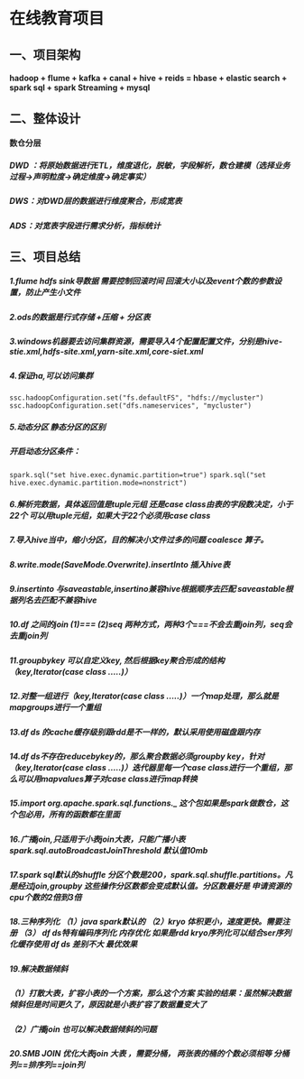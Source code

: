 # 在线教育项目

## 一、项目架构

#### hadoop + flume + kafka + canal + hive + reids = hbase + elastic search + spark sql + spark Streaming + mysql

## 二、整体设计

#### 数仓分层

##### DWD ：将原始数据进行ETL，维度退化，脱敏，字段解析，数仓建模（选择业务过程->声明粒度->确定维度->确定事实）

##### DWS：对DWD层的数据进行维度聚合，形成宽表

##### ADS：对宽表字段进行需求分析，指标统计

## 三、项目总结

##### 1.flume   hdfs sink导数据  需要控制回滚时间 回滚大小以及event个数的参数设置，防止产生小文件

##### 2.ods的数据是行式存储 +压缩 + 分区表

##### 3.windows机器要去访问集群资源，需要导入4个配置配置文件，分别是hive-stie.xml,hdfs-site.xml,yarn-site.xml,core-siet.xml

##### 4.保证ha,可以访问集群

`ssc.hadoopConfiguration.set("fs.defaultFS", "hdfs://mycluster")`
`ssc.hadoopConfiguration.set("dfs.nameservices", "mycluster")`

##### 5.动态分区  静态分区的区别

##### 开启动态分区条件：

`spark.sql("set hive.exec.dynamic.partition=true")`
`spark.sql("set hive.exec.dynamic.partition.mode=nonstrict")`

##### 6.解析完数据，具体返回值是tuple元组 还是case class由表的字段数决定，小于22个 可以用tuple元组，如果大于22个必须用case class

##### 7.导入hive当中，缩小分区，目的解决小文件过多的问题   coalesce 算子。

##### 8.write.mode(SaveMode.Overwrite).insertInto 插入hive表

##### 9.insertinto  与saveastable,insertino兼容hive根据顺序去匹配       saveastable根据列名去匹配不兼容hive

##### 10.df 之间的join  (1)===   (2)seq  两种方式，两种3个===不会去重join列，seq会去重join列

##### 11.groupbykey  可以自定义key, 然后根据key聚合形成的结构     （key,Iterator(case class .....)）

##### 12.对整一组进行（key,Iterator(case class .....)）一个map处理，那么就是mapgroups进行一个重组

##### 13.df ds 的cache缓存级别跟rdd是不一样的，默认采用使用磁盘跟内存

##### 14.df ds不存在reducebykey的，那么聚合数据必须groupby key，针对（key,Iterator(case class .....)）迭代器里每一个case class进行一个重组，那么可以用mapvalues算子对case class进行map转换
##### 15.import org.apache.spark.sql.functions._  这个包如果是spark做数仓，这个包必用，所有的函数都在里面

##### 16.广播join,只适用于小表join大表，只能广播小表  spark.sql.autoBroadcastJoinThreshold  默认值10mb

##### 17.spark sql默认的shuffle 分区个数是200，spark.sql.shuffle.partitions。凡是经过join,groupby 这些操作分区数都会变成默认值。分区数最好是 申请资源的cpu个数的2倍到3倍

##### 18.三种序列化   （1）java spark默认的   （2）kryo 体积更小，速度更快。需要注册  （3） df ds特有编码序列化 内存优化  如果是rdd  kryo序列化可以结合ser序列化缓存使用 df ds 差别不大 最优效果

##### 19.解决数据倾斜 

##### （1）打散大表，扩容小表的一个方案，那么这个方案 实验的结果：虽然解决数据倾斜但是时间更久了，原因就是小表扩容了数据量变大了

##### （2）广播join  也可以解决数据倾斜的问题

##### 20.SMB JOIN  优化大表join 大表 ，需要分桶，  两张表的桶的个数必须相等  分桶列==排序列==join列

